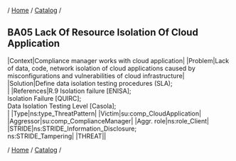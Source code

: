 / [Home](/acctp/) / [Catalog](/acctp/catalog/) /

## BA05 Lack Of Resource Isolation Of Cloud Application

|Context|Compliance manager works with cloud application|
|Problem|Lack of data, code, network isolation of cloud applications caused by misconfigurations and vulnerabilities of cloud infrastructure|
|Solution|Define data isolation testing procedures (SLA);<br />|
|References|R.9 Isolation failure [ENISA];<br /> Isolation Failure [QUIRC];<br /> Data Isolation Testing Level [Casola];<br />|
|Type|ns:type_ThreatPattern|
|Victim|su:comp_CloudApplication|
|Aggressor|su:comp_ComplianceManager|
|Aggr. role|ns:role_Client|
|STRIDE|ns:STRIDE_Information_Disclosure;<br /> ns:STRIDE_Tampering|
|THREAT||

/ [Home](/acctp/) / [Catalog](/acctp/catalog/) /
